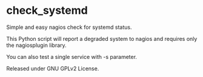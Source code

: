 # check_systemd

Simple and easy nagios check for systemd status.

This Python script will report a degraded system to nagios and requires only the nagiosplugin library.

You can also test a single service with -s parameter.

Released under GNU GPLv2 License.
